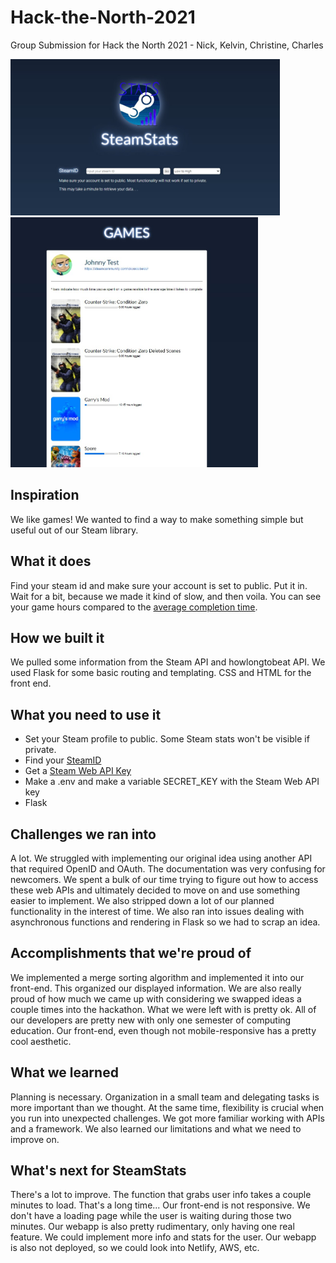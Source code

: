 # Hack-the-North-2021
Group Submission for Hack the North 2021 - Nick, Kelvin, Christine, Charles

<img src="./static/demo/front_page.jpg" height=250/>
<img src="./static/demo/stats.jpg" height=400/>

## Inspiration
We like games! We wanted to find a way to make something simple but useful out of our Steam library.
## What it does
Find your steam id and make sure your account is set to public. Put it in. Wait for a bit, because we made it kind of slow, and then voila. You can see your game hours compared to the [average completion time](https://howlongtobeat.com/). 
## How we built it
We pulled some information from the Steam API and howlongtobeat API. We used Flask for some basic routing and templating. CSS and HTML for the front end.
## What you need to use it
- Set your Steam profile to public. Some Steam stats won't be visible if private. 
- Find your [SteamID](https://help.daybreakgames.com/hc/en-us/articles/230631407-How-do-I-locate-my-Steam-ID-)
- Get a [Steam Web API Key](https://steamcommunity.com/dev)
- Make a .env and make a variable SECRET_KEY with the Steam Web API key
- Flask
## Challenges we ran into
A lot. We struggled with implementing our original idea using another API that required OpenID and OAuth. The documentation was very confusing for newcomers. We spent a bulk of our time trying to figure out how to access these web APIs and ultimately decided to move on and use something easier to implement. We also stripped down a lot of our planned functionality in the interest of time. We also ran into issues dealing with asynchronous functions and rendering in Flask so we had to scrap an idea.
## Accomplishments that we're proud of
We implemented a merge sorting algorithm and implemented it into our front-end. This organized our displayed information. We are also really proud of how much we came up with considering we swapped ideas a couple times into the hackathon. What we were left with is pretty ok. All of our developers are pretty new with only one semester of computing education. Our front-end, even though not mobile-responsive has a pretty cool aesthetic. 
## What we learned
Planning is necessary. Organization in a small team and delegating tasks is more important than we thought. At the same time, flexibility is crucial when you run into unexpected challenges. We got more familiar working with APIs and a framework. We also learned our limitations and what we need to improve on. 

## What's next for SteamStats
There's a lot to improve. The function that grabs user info takes a couple minutes to load. That's a long time... Our front-end is not responsive. We don't have a loading page while the user is waiting during those two minutes. Our webapp is also pretty rudimentary, only having one real feature. We could implement more info and stats for the user. Our webapp is also not deployed, so we could look into Netlify, AWS, etc. 

